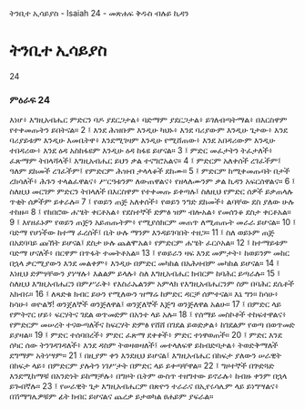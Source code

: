 ﻿
 ትንቢተ ኢሳይያስ - Isaiah 24 - መጽሐፍ ቅዱስ ብሉይ ኪዳን
# ትንቢተ ኢሳይያስ
24
### ምዕራፍ 24
እነሆ፥ እግዚአብሔር ምድርን ባዶ ያደርጋታል፥ ባድማም ያደርጋታል፥ ይገለብጣትማል፥ በእርስዋም የተቀመጡትን ይበትናል።
2 ፤ እንደ ሕዝቡም እንዲሁ ካህኑ፥ እንደ ባሪያውም እንዲሁ ጌታው፥ እንደ ባሪያይቱም እንዲሁ እመቤትዋ፥ እንደሚገዛም እንዲሁ የሚሸጠው፥ እንደ አበዳሪውም እንዲሁ ተበዳሪው፥ እንደ ዕዳ አስከፋዩም እንዲሁ ዕዳ ከፋዩ ይሆናል።
3 ፤ ምድር መፈታትን ትፈታለች፥ ፈጽማም ትበላሻላች፤ እግዚአብሔር ይህን ቃል ተናግሮአልና።
4 ፤ ምድርም አለቀሰች ረገፈችም፤ ዓለም ደከመች ረገፈችም፤ የምድርም ሕዝብ ታላላቆች ደከሙ።
5 ፤ ምድርም ከሚቀመጡባት በታች ረክሳለች፥ ሕጉን ተላልፈዋልና፥ ሥርዓቱንም ለውጠዋልና፥ የዘላለሙንም ቃል ኪዳን አፍርሰዋልና።
6 ፤ ስለዚህ መርገም ምድርን ትበላለች በእርስዋም የተቀመጡ ይቀጣሉ፤ ስለዚህ የምድር ሰዎች ይቃጠላሉ ጥቂት ሰዎችም ይቀራሉ።
7 ፤ የወይን ጠጅ አለቀሰች፥ የወይን ንግድ ደከመች፥ ልባቸው ደስ ያለው ሁሉ ተከዙ።
8 ፤ የከበሮው ሐሤት ቀርቶአል፥ የደስተኞች ድምፅ ዝም ብሎአል፥ የመሰንቆ ደስታ ቀርቶአል።
9 ፤ እየዘፈኑም የወይን ጠጅን አይጠጡትም፥ የሚያሰክርም መጠጥ ለሚጠጡት መራራ ይሆናል።
10 ፤ ባድማ የሆነችው ከተማ ፈረሰች፤ ቤት ሁሉ ማንም እንዳይገባበት ተዘጋ።
11 ፤ ስለ ወይኑም ጠጅ በአደባባይ ጩኸት ይሆናል፤ ደስታ ሁሉ ጨልሞአል፥ የምድርም ሐሤት ፈርሶአል።
12 ፤ ከተማይቱም ባድማ ሆናለች፥ በርዋም በጥፋት ተመትቶአል።
13 ፤ የወይራን ዛፍ እንደ መምታት፥ ከወይንም መከር በኋላ ቃርሚያውን እንደ መልቀም፥ እንዲሁ በምድር መካከል በአሕዛብም መካከል ይሆናል።
14 ፤ እነዚህ ድምፃቸውን ያነሣሉ፥ እልልም ይላሉ፥ ስለ እግዚአብሔር ክብርም ከባሕር ይጣራሉ።
15 ፤ ስለዚህ እግዚአብሔርን በምሥራቅ፥ የእስራኤልንም አምላክ የእግዚአብሔርንም ስም በባሕር ደሴቶች አክብሩ።
16 ፤ ለጻድቁ ክብር ይሁን የሚለውን ዝማሬ ከምድር ዳርቻ ሰምተናል። እኔ ግን። ከሳሁ፥ ከሳሁ፥ ወዮልኝ! ወንጀለኞች ወንጅለዋል፤ ወንጀለኞች እጅግ ወንጅለዋል አልሁ።
17 ፤ በምድር ላይ የምትኖር ሆይ፥ ፍርሃትና ገደል ወጥመድም በአንተ ላይ አሉ።
18 ፤ የሰማይ መስኮቶች ተከፍተዋልና፥ የምድርም መሠረት ተናውጣለችና ከፍርሃት ድምፅ የሸሸ በገደል ይወድቃል፥ ከገደልም የወጣ በወጥመድ ይያዛል።
19 ፤ ምድር ተሰባበረች፥ ምድር ፈጽማ ደቀቀች፥ ምድር ተነዋወጠች።
20 ፤ ምድር እንደ ሰካር ሰው ትንገዳገዳለች፥ እንደ ዳስም ትወዛወዛለች፤ መተላለፍዋ ይከብድባታል፥ ትወድቅማለች ደግማም አትነሣም።
21 ፤ በዚያም ቀን እንደዚህ ይሆናል፤ እግዚአብሔር በከፍታ ያለውን ሠራዊት በከፍታ ላይ፥ በምድርም ያሉትን ነገሥታት በምድር ላይ ይቀጣቸዋል።
22 ፤ ግዞተኞች በጕድጓድ እንደሚከማቹ በአንድነት ይከማቻሉ፥ በግዞት ቤትም ውስጥ ተዘግተው ይኖራሉ፥ ከብዙ ቀንም በኋላ ይጐበኛሉ።
23 ፤ የሠራዊት ጌታ እግዚአብሔርም በጽዮን ተራራና በኢየሩሳሌም ላይ ይነግሣልና፥ በሽማግሌዎቹም ፊት ክብር ይሆናልና ጨረቃ ይታወካል ፀሐይም ያፍራል። 
